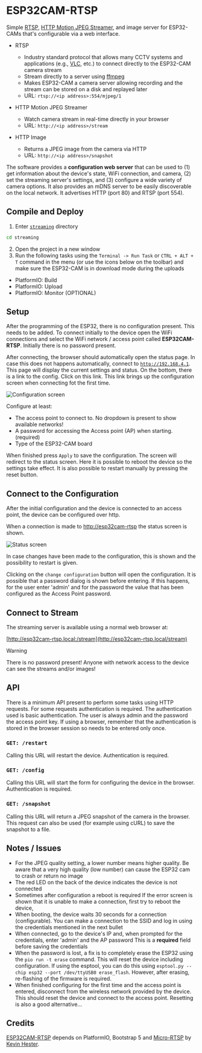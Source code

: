 # ESP32CAM-RTSP

Simple [RTSP](https://en.wikipedia.org/wiki/Real_Time_Streaming_Protocol), [HTTP Motion JPEG Streamer](https://en.wikipedia.org/wiki/Motion_JPEG), and image server for ESP32-CAMs that's configurable via a web interface.

- RTSP
  - Industry standard protocol that allows many CCTV systems and applications (e.g., [VLC](https://www.videolan.org/vlc), etc.) to connect directly to the ESP32-CAM camera stream
  - Stream directly to a server using [ffmpeg](https://ffmpeg.org)
  - Makes ESP32-CAM a camera server allowing recording and the stream can be stored on a disk and replayed later
  - URL: `rtsp://<ip address>:554/mjpeg/1`

- HTTP Motion JPEG Streamer
  - Watch camera stream in real-time directly in your browser
  - URL: `http://<ip address>/stream`

- HTTP Image
  - Returns a JPEG image from the camera via HTTP
  - URL: `http://<ip address>/snapshot`

The software provides a **configuration web server** that can be used to (1) get information about the device's state, WiFi connection, and camera, (2) set the streaming server's settings, and (3) configure a wide variety of camera options. It also provides an mDNS server to be easily discoverable on the local network. It advertises HTTP (port 80) and RTSP (port 554).

## Compile and Deploy

1. Enter [`streaming`](src/streaming) directory

```sh
cd streaming
```

2. Open the project in a new window
3. Run the following tasks using the `Terminal -> Run Task` or `CTRL + ALT + T` command in the menu (or use the icons below on the toolbar) and make sure the ESP32-CAM is in download mode during the uploads

- PlatformIO: Build
- PlatformIO: Upload
- PlatformIO: Monitor (OPTIONAL)

## Setup

After the programming of the ESP32, there is no configuration present. This needs to be added.
To connect initially to the device open the WiFi connections and select the WiFi network / access point called **ESP32CAM-RTSP**.
Initially there is no password present.

After connecting, the browser should automatically open the status page.
In case this does not happens automatically, connect to [`http://192.168.4.1`](http://192.168.4.1).
This page will display the current settings and status. On the bottom, there is a link to the config. Click on this link.
This link brings up the configuration screen when connecting fot the first time.

![Configuration screen](/assets/Configuration.png)

Configure at least:

- The access point to connect to. No dropdown is present to show available networks!
- A password for accessing the Access point (AP) when starting. (required)
- Type of the ESP32-CAM board

When finished press `Apply` to save the configuration. The screen will redirect to the status screen.
Here it is possible to reboot the device so the settings take effect.
It is also possible to restart manually by pressing the reset button.

## Connect to the Configuration

After the initial configuration and the device is connected to an access point, the device can be configured over http.

When a connection is made to [http://esp32cam-rtsp](http://esp32cam-rtsp) the status screen is shown.

![Status screen](/assets/index.png)

In case changes have been made to the configuration, this is shown and the possibility to restart is given.

Clicking on the `change configuration` button will open the configuration. It is possible that a password dialog is shown before entering.
If this happens, for the user enter 'admin' and for the password the value that has been configured as the Access Point password.

## Connect to Stream

The streaming server is available using a normal web browser at:

[http://esp32cam-rtsp.local:/stream](http://esp32cam-rtsp.local/stream)

> [!WARNING]
> There is no password present!
> Anyone with network access to the device can see the streams and/or images!

## API

There is a minimum API present to perform some tasks using HTTP requests. For some requests authentication is required.
The authentication used is basic authentication. The user is always admin and the password the access point key.
If using a browser, remember that the authentication is stored in the browser session so needs to be entered only once.

### `GET: /restart`

Calling this URL will restart the device. Authentication is required.

### `GET: /config`

Calling this URL will start the form for configuring the device in the browser. Authentication is required.

### `GET: /snapshot`

Calling this URL will return a JPEG snapshot of the camera in the browser.
This request can also be used (for example using cURL) to save the snapshot to a file.

## Notes / Issues

- For the JPEG quality setting, a lower number means higher quality.
  Be aware that a very high quality (low number) can cause the ESP32 cam to crash or return no image
- The red LED on the back of the device indicates the device is not connected
- Sometimes after configuration a reboot is required
  If the error screen is shown that it is unable to make a connection, first try to reboot the device,
- When booting, the device waits 30 seconds for a connection (configurable).
  You can make a connection to the SSID and log in using the credentials mentioned in the next bullet
- When connected, go to the device's IP and, when prompted for the credentials, enter 'admin' and the AP password
  This is a **required** field before saving the credentials
- When the password is lost, a fix is to completely erase the ESP32 using the ```pio run -t erase``` command.
  This will reset the device including configuration.
  If using the esptool, you can do this using ```esptool.py --chip esp32 --port /dev/ttyUSB0 erase_flash```.
  However, after erasing, re-flashing of the firmware is required.
- When finished configuring for the first time and the access point is entered, disconnect from the wireless network provided by the device.
  This should reset the device and connect to the access point.
  Resetting is also a good alternative...

## Credits

[ESP32CAM-RTSP](https://github.com/rzeldent/esp32cam-rtsp/tree/develop) depends on PlatformIO, Bootstrap 5 and [Micro-RTSP](https://github.com/geeksville/Micro-RTSP) by [Kevin Hester](https://github.com/geeksville).